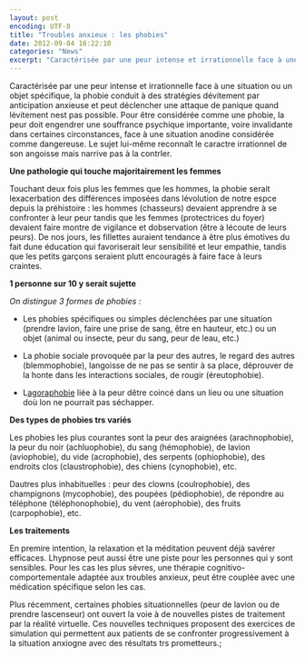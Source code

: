 ```yaml
---
layout: post
encoding: UTF-8
title: "Troubles anxieux : les phobies"
date: 2012-09-04 16:22:10
categories: "News"
excerpt: "Caractérisée par une peur intense et irrationnelle face à une situation ou un objet spécifique, la phobie conduit à des stratégies dévitement par anticipation anxieuse et peut déclencher une attaque de panique quand lévitement nest pas possible."
---
```

Caractérisée par une peur intense et irrationnelle face à une situation ou un objet spécifique, la phobie conduit à des stratégies dévitement par anticipation anxieuse et peut déclencher une attaque de panique quand lévitement nest pas possible.
Pour être considérée comme une phobie, la peur doit engendrer une souffrance psychique importante, voire invalidante dans certaines circonstances, face à une situation anodine considérée comme dangereuse. Le sujet lui-même reconnaît le caractre irrationnel de son angoisse mais narrive pas à la contrler.

**Une pathologie qui touche majoritairement les femmes**

Touchant deux fois plus les femmes que les hommes, la phobie serait lexacerbation des différences imposées dans lévolution de notre espce depuis la préhistoire : les hommes (chasseurs) devaient apprendre à se confronter à leur peur tandis que les femmes (protectrices du foyer) devaient faire montre de vigilance et dobservation (être à lécoute de leurs peurs). De nos jours, les fillettes auraient tendance à être plus émotives du fait dune éducation qui favoriserait leur sensibilité et leur empathie, tandis que les petits garçons seraient plutt encouragés à faire face à leurs craintes.

**1 personne sur 10 y serait sujette**

_On distingue 3 formes de phobies :_

- Les phobies spécifiques ou simples déclenchées par une situation (prendre lavion, faire une prise de sang, être en hauteur, etc.) ou un objet (animal ou insecte, peur du sang, peur de leau, etc.)

- La phobie sociale provoquée par la peur des autres, le regard des autres (blemmophobie), langoisse de ne pas se sentir à sa place, déprouver de la honte dans les interactions sociales, de rougir (éreutophobie).

- L[agoraphobie](http://psychologue.pro/actu/troubles-anxieux-agoraphobie-et-attaques-de-panique) liée à la peur dêtre coincé dans un lieu ou une situation doù lon ne pourrait pas séchapper.

**Des types de phobies trs variés**

Les phobies les plus courantes sont la peur des araignées (arachnophobie), la peur du noir (<span class="st">achluophobie)</span>, du sang (hémophobie), <span style="mso-spacerun:yes"> </span>de lavion (aviophobie), du vide (acrophobie), des serpents (ophiophobie), des endroits clos (claustrophobie), des chiens (cynophobie), etc.

Dautres plus inhabituelles : peur des clowns (coulrophobie), des champignons (mycophobie), des poupées (pédiophobie), de répondre au téléphone (téléphonophobie), du vent (aérophobie), des fruits (carpophobie), etc.

**Les traitements**

En premire intention, la relaxation et la méditation peuvent déjà savérer efficaces. Lhypnose peut aussi être une piste pour les personnes qui y sont sensibles. Pour les cas les plus sévres, une thérapie cognitivo-comportementale adaptée aux troubles anxieux, peut être couplée avec une médication spécifique selon les cas.

Plus récemment, certaines phobies situationnelles (peur de lavion ou de prendre lascenseur) ont ouvert la voie à de nouvelles pistes de traitement par la réalité virtuelle. Ces nouvelles techniques proposent des exercices de simulation qui permettent aux patients de se confronter progressivement à la situation anxiogne avec des résultats trs prometteurs.;